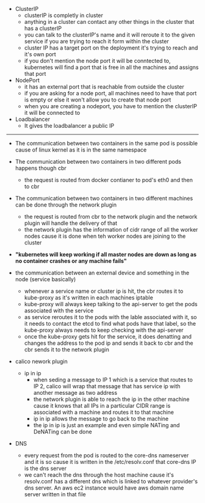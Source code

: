 
- ClusterIP
  - clusterIP is completly in cluster 
  - anything in a cluster can contact any other things in the cluster that has a clusterIP 
  - you can talk to the clusterIP's name and it will reroute it to the given service if you are trying to reach it form within the cluster
  - cluster IP has a target port on the deployment it's trying to reach and it's own port 
  - if you don't mention the node port it will be conntected to, kubernetes will find a port that is free in all the machines and assigns that port 
- NodePort
  - it has an external port that is reachable from outside the cluster 
  - if you are asking for a node port, all machines need to have that port is empty or else it won't allow you to create that node port 
  - when you are creating a nodeport, you have to mention the clusterIP it will be connected to
- Loadbalancer 
  - It gives the loadbalancer a public IP 

--- 

- The communication between two containers in the same pod is possible cause of linux kernel as it is in the same namespace 
- The communication between two containers in two different pods happens though cbr 
  - the request is routed from docker contianer to pod's eth0 and then to cbr 
- The communication between two containers in two different machines can be done through the network plugin 
  - the request is routed from cbr to the network plugin and the network plugin will handle the delivery of that 
  - the network plugin has the information of cidr range of all the worker nodes cause it is done when teh worker nodes are joining to the cluster 
- **"kubernetes will keep working if all master nodes are down as long as no container crashes or any machine fails"**
- the communication between an external device and something in the node (service basically)
  - whenever a service name or cluster ip is hit, the cbr routes it to kube-proxy as it's written in each machines iptable
  - kube-proxy will always keep talking to the api-server to get the pods associated with the service 
  - as service reroutes it to the pods with the lable associated with it, so it needs to contact the etcd to find what pods have that label, so the kube-proxy always needs to keep checking with the api-server 
  - once the kube-proxy gets hit for the service, it does denatting and changes the address to the pod ip and sends it back to cbr and the cbr sends it to the network plugin 

- calico nework plugin 
  - ip in ip 
    - when seding a message to IP 1 which is a service that routes to IP 2, calico will wrap that message that has service ip with another message as two address
    - the network plugin is able to reach the ip in the other machine cause it knows that all IPs in a particular CIDR range is associated with a machine and routes it to that machine 
    - ip in ip allows the message to go back to the machine 
    - the ip in ip is just an example and even simple NATing and DeNATing can be done 

- DNS
  - every request from the pod is routed to the core-dns nameserver and it is so cause it is written in the /etc/resolv.conf that core-dns IP is the dns server 
  - we can't reach the dns through the host machine cause it's resolv.conf has a different dns which is linked to whatever provider's dns server. An aws ec2 instance would have aws domain name server written in that file

